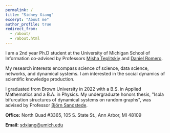 ```yaml
---
permalink: /
title: "Sidney Xiang"
excerpt: "About me"
author_profile: true
redirect_from: 
  - /about/
  - /about.html
---
```


I am a 2nd year Ph.D student at the University of Michigan School of Information co-advised by Professors [Misha Teplitskiy](https://www.misha.mx) and [Daniel Romero](http://www.dromero.org).

My research interests encompass science of science, data science, networks, and dynamical systems. I am interested in the social dynamics of scientific knowledge production.

I graduated from Brown University in 2022 with a B.S. in Applied Mathematics and a B.A. in Physics. My undergraduate honors thesis, "Isola bifurcation structures of dynamical systems on random graphs", was advised by Professor [Björn Sandstede](https://bjornsandstede.com).

**Office:** North Quad #3365, 105 S. State St., Ann Arbor, MI 48109

**Email:** sdxiang@umich.edu

